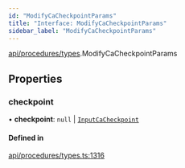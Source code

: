 ```yaml
---
id: "ModifyCaCheckpointParams"
title: "Interface: ModifyCaCheckpointParams"
sidebar_label: "ModifyCaCheckpointParams"
---
```


[api/procedures/types](../../../../../modules/API/Procedures/Types/Types.md).ModifyCaCheckpointParams

## Properties

### checkpoint

• **checkpoint**: ``null`` \| [`InputCaCheckpoint`](../../../../../modules/API/Entities/Asset/Fungible/Checkpoints/Types/Types.md#inputcacheckpoint)

#### Defined in

[api/procedures/types.ts:1316](https://github.com/PolymeshAssociation/polymesh-sdk/blob/654b99c8d/src/api/procedures/types.ts#L1316)
